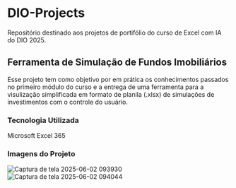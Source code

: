 # DIO-Projects
Repositório destinado aos projetos de portifólio do curso de Excel com IA do DIO 2025.

## Ferramenta de Simulação de Fundos Imobiliários

Esse projeto tem como objetivo por em prática os conhecimentos passados no primeiro módulo do curso e a entrega de uma ferramenta para a visulização simplificada em formato de planila (.xlsx) de simulações de investimentos com o controle do usuário.

### Tecnologia Utilizada
Microsoft Excel 365

### Imagens do Projeto

![Captura de tela 2025-06-02 093930](https://github.com/user-attachments/assets/80cd5e09-8d69-4c86-bef2-6b0408b017c1)
![Captura de tela 2025-06-02 094044](https://github.com/user-attachments/assets/cd2b8528-b297-436e-9288-5351ee946568)
